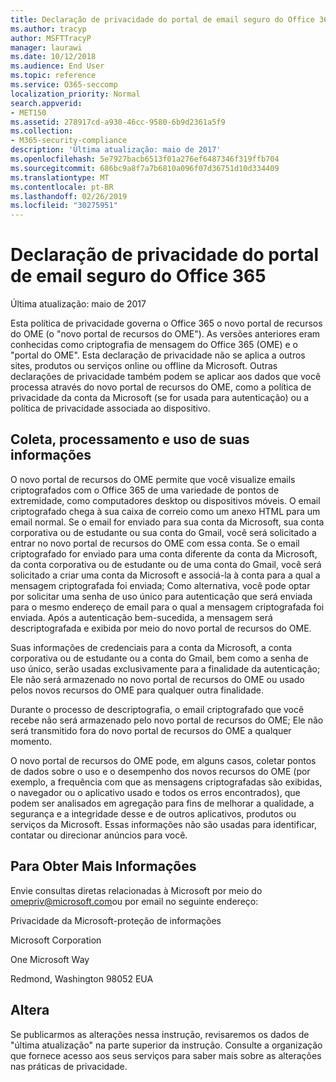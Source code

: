 ```yaml
---
title: Declaração de privacidade do portal de email seguro do Office 365
ms.author: tracyp
author: MSFTTracyP
manager: laurawi
ms.date: 10/12/2018
ms.audience: End User
ms.topic: reference
ms.service: O365-seccomp
localization_priority: Normal
search.appverid:
- MET150
ms.assetid: 278917cd-a930-46cc-9580-6b9d2361a5f9
ms.collection:
- M365-security-compliance
description: 'Última atualização: maio de 2017'
ms.openlocfilehash: 5e7927bacb6513f01a276ef6487346f319ffb704
ms.sourcegitcommit: 686bc9a8f7a7b6810a096f07d36751d10d334409
ms.translationtype: MT
ms.contentlocale: pt-BR
ms.lasthandoff: 02/26/2019
ms.locfileid: "30275951"
---
```

# <a name="privacy-statement-for-office-365-secure-email-portal"></a>Declaração de privacidade do portal de email seguro do Office 365

Última atualização: maio de 2017
  
Esta política de privacidade governa o Office 365 o novo portal de recursos do OME (o "novo portal de recursos do OME"). As versões anteriores eram conhecidas como criptografia de mensagem do Office 365 (OME) e o "portal do OME". Esta declaração de privacidade não se aplica a outros sites, produtos ou serviços online ou offline da Microsoft. Outras declarações de privacidade também podem se aplicar aos dados que você processa através do novo portal de recursos do OME, como a política de privacidade da conta da Microsoft (se for usada para autenticação) ou a política de privacidade associada ao dispositivo.
  
## <a name="collection-processing-and-use-of-your-information"></a>Coleta, processamento e uso de suas informações

O novo portal de recursos do OME permite que você visualize emails criptografados com o Office 365 de uma variedade de pontos de extremidade, como computadores desktop ou dispositivos móveis. O email criptografado chega à sua caixa de correio como um anexo HTML para um email normal. Se o email for enviado para sua conta da Microsoft, sua conta corporativa ou de estudante ou sua conta do Gmail, você será solicitado a entrar no novo portal de recursos do OME com essa conta. Se o email criptografado for enviado para uma conta diferente da conta da Microsoft, da conta corporativa ou de estudante ou de uma conta do Gmail, você será solicitado a criar uma conta da Microsoft e associá-la à conta para a qual a mensagem criptografada foi enviada; Como alternativa, você pode optar por solicitar uma senha de uso único para autenticação que será enviada para o mesmo endereço de email para o qual a mensagem criptografada foi enviada. Após a autenticação bem-sucedida, a mensagem será descriptografada e exibida por meio do novo portal de recursos do OME.
  
Suas informações de credenciais para a conta da Microsoft, a conta corporativa ou de estudante ou a conta do Gmail, bem como a senha de uso único, serão usadas exclusivamente para a finalidade da autenticação; Ele não será armazenado no novo portal de recursos do OME ou usado pelos novos recursos do OME para qualquer outra finalidade.
  
Durante o processo de descriptografia, o email criptografado que você recebe não será armazenado pelo novo portal de recursos do OME; Ele não será transmitido fora do novo portal de recursos do OME a qualquer momento.
  
O novo portal de recursos do OME pode, em alguns casos, coletar pontos de dados sobre o uso e o desempenho dos novos recursos do OME (por exemplo, a frequência com que as mensagens criptografadas são exibidas, o navegador ou o aplicativo usado e todos os erros encontrados), que podem ser analisados em agregação para fins de melhorar a qualidade, a segurança e a integridade desse e de outros aplicativos, produtos ou serviços da Microsoft. Essas informações não são usadas para identificar, contatar ou direcionar anúncios para você.
  
## <a name="for-more-information"></a>Para Obter Mais Informações

Envie consultas diretas relacionadas à Microsoft por meio do [omepriv@microsoft.com](mailto:omepriv@microsoft.com)ou por email no seguinte endereço:
  
Privacidade da Microsoft-proteção de informações
  
Microsoft Corporation
  
One Microsoft Way
  
Redmond, Washington 98052 EUA
  
## <a name="changes"></a>Altera

Se publicarmos as alterações nessa instrução, revisaremos os dados de "última atualização" na parte superior da instrução. Consulte a organização que fornece acesso aos seus serviços para saber mais sobre as alterações nas práticas de privacidade.
  

